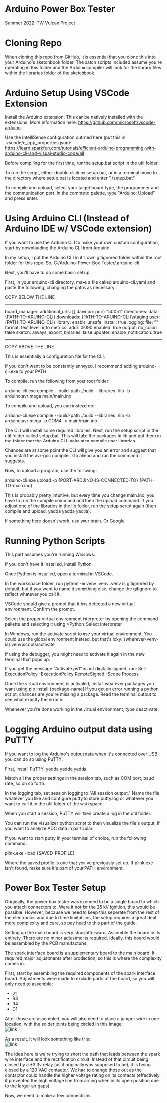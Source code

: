 # Arduino Power Box Tester
Summer 2022 ITW Vulcan Project

# Cloning Repo
When cloning this repo from GitHub, it is essential that you clone this into your Arduino's sketchbook folder. The batch scripts included assume you're operating in this folder and the Arduino compiler will look for the library files within the libraries folder of the sketchbook.

# Arduino Setup Using VSCode Extension
Install the Arduino extension. This can be natively installed with the extensions. More information here: https://github.com/microsoft/vscode-arduino.

Use the IntelliSense configuration outlined here (put this in .vscode/c_cpp_properties.json): https://learn.sparkfun.com/tutorials/efficient-arduino-programming-with-arduino-cli-and-visual-studio-code/all

Before compiling for the first time, run the setup.bat script in the util folder.

To run the script, either double click on setup.bat, or in a terminal move to the directory where setup.bat is located and enter ".\setup.bat"

To compile and upload, select your target board type, the programmer and the communication port. In the command palette, type "Arduino: Upload" and press enter.

# Using Arduino CLI (Instead of Arduino IDE w/ VSCode extension)
If you want to use the Arduino CLI to make your own custom configuration, start by downloading the Arduino CLI from Arduino.

In my setup, I put the Arduino CLI in it's own gitignored folder within the root folder for this repo. So, C:/Arduino-Power-Box-Tester/.arduino-cli

Next, you'll have to do some basic set up.

First, in your arduino-cli directory, make a file called arduino-cli.yaml and paste the following, changing the paths as necessary:

COPY BELOW THE LINE
***************
board_manager:
  additional_urls: []
daemon:
  port: "50051"
directories:
  data: {PATH-TO-ARUINO-CLI}
  downloads: {PATH-TO-ARUINO-CLI}\staging
  user: {PATH-TO-ARUINO-CLI}
library:
  enable_unsafe_install: true
logging:
  file: ""
  format: text
  level: info
metrics:
  addr: :9090
  enabled: true
output:
  no_color: false
sketch:
  always_export_binaries: false
updater:
  enable_notification: true
***************
COPY ABOVE THE LINE

This is essentially a configuration file for the CLI.

If you don't want to be constantly annoyed, I recommend adding arduino-cli.exe to your PATH.

To compile, run the following from your root folder:

arduino-cli.exe compile --build-path ./build --libraries ./lib -b arduino:avr:mega main/main.ino

To compile and upload, you can instead do:

arduino-cli.exe compile --build-path ./build --libraries ./lib -b arduino:avr:mega -p COM4 -u main/main.ino

The CLI will install some required libraries. Next, run the setup script in the util folder called setup.bat. This will take the packages in lib and put them in the folder that the Arduino CLI looks at to compile user libraries.

Chances are at some point the CLI will give you an error and suggest that you install the avr-gcc compiler. Go ahead and run the command it suggests.

Now, to upload a program, use the following:

arduino-cli.exe upload -p {PORT-ARDUINO-IS-CONNECTED-TO} {PATH-TO-main.ino}

This is probably pretty intuitive, but every time you change main.ino, you have to run the compile command and then the upload command. If you adjust one of the libraries in the lib folder, run the setup script again (then compile and upload, yadda yadda yadda).

If something here doesn't work, use your brain. Or Google.

# Running Python Scripts
This part assumes you're running Windows.

If you don't have it installed, install Python.

Once Python is installed, open a terminal in VSCode. 

In the workspace folder, run python -m venv .venv
.venv is gitignored by default, but if you want to name it something else, change the gitignore to reflect whatever you call it.

VSCode should give a prompt that it has detected a new virtual environment. Confirm the prompt.

Select the proper virtual environment interpreter by opening the command pallette and selecting it using >Python: Select Interpreter

In Windows, run the activate script to use your virtual environment. You could use the
global environment instead, but that's icky:
{wherever-venv-is}\.venv\scripts\activate

If using the debugger, you might need to activate it again in the new terminal that pops up.

If you get the message "Activate.ps1" is not digitally signed, run:
Set-ExecutionPolicy -ExecutionPolicy RemoteSigned -Scope Process

Once the virtual environment is activated, install whatever packages you want using
pip install {package-name}
If you get an error running a python script, chances are you're missing a package. Read the terminal output to see what exactly the error is.

Whenever you're done working in the virtual environment, type deactivate.

# Logging Arduino output data using PuTTY
If you want to log the Arduino's output data when it's connected over USB, you can do so using PuTTY.

First, install PuTTY, yadda yadda yadda

Match all the proper settings in the session tab, such as COM port, baud rate, so on so forth.

In the logging tab, set session logging to "All session output." Name the file whatever you like and configure putty to store putty.log or whatever you want to call it in the util folder of the workspace.

When you start a session, PuTTY will then create a log in the util folder.

You can run the visualizer python script to then visualize the file's output, if you want to analyze ADC data in particular.

If you want to start putty in your terminal of choice, run the following command:

plink.exe -load {SAVED-PROFILE}

Where the saved profile is one that you've previously set up. If plink.exe isn't found, make sure it's part of your PATH environment.

# Power Box Tester Setup
Originally, the power box tester was intended to be a single board to which you attach connectors to. Were it not for the 25 kV ignition, this would be possible. However, because we need to keep this seperate from the rest of the electronics and due to time limitations, the setup requires a great deal more complexity and care, so pay heed to this part of the guide.

Setting up the main board is very straightforward. Assemble the board in its entirety. There are no minor adjustments required. Ideally, this board would be assembled by the PCB manufacturer.

The spark interface board is a supplementary board to the main board. It required major adjustments after production, so this is where the complexity comes in.

First, start by assembling the required components of the spark interface board. Adjustments were made to exclude parts of the board, so you will only need to assemble:
- J1
- R3
- R4
- D1

After those are assembled, you will also need to place a jumper wire in one location, with the solder joints being circled in this image:\
![link](https://github.com/bperez40/Arduino-Power-Box-Tester/blob/main/Util/images/Screenshot%202022-08-04%20151634.png)

As a result, it will look something like this:\
![link](https://github.com/bperez40/Arduino-Power-Box-Tester/blob/main/Util/images/PXL_20220804_192004840.jpg)

The idea here is we're trying to short the path that leads between the spark wire interface and the rectification circuit. Instead of that circuit being closed by a +3.3v relay (as it originally was supposed to be), it is being closed by a 120 VAC contactor. We had to change those out as the contactor could handle the higher voltage rating on its contacts (effectively, it prevented the high voltage line from arcing when in its open position due to the larger air gaps).

Now, we need to make a few connections.